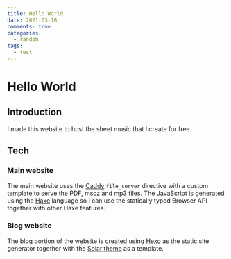 ```yaml
---
title: Hello World
date: 2021-03-16
comments: true
categories:
  - random
tags:
  - test
---
```


# Hello World

## Introduction

I made this website to host the sheet music that I create for free.

## Tech

### Main website
The main website uses the [Caddy](https://caddyserver.com/) `file_server` directive with a custom template to serve the PDF, mscz and mp3 files. The JavaScript is generated using the [Haxe](https://haxe.org) language so I can use the statically typed Browser API together with other Haxe features.

### Blog website
The blog portion of the website is created using [Hexo](https://hexo.io/) as the static site generator together with the [Solar theme](https://github.com/tzvetkov75/solar-theme-hexo) as a template.
